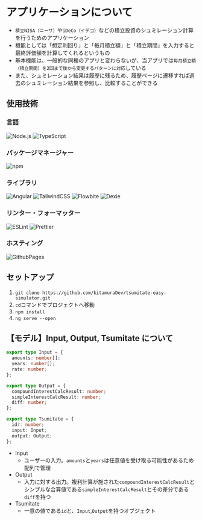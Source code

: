 # アプリケーションについて

- `積立NISA（ニーサ）`や`iDeCo（イデコ）`などの積立投資のシュミレーション計算を行うためのアプリケーション
- 機能としては「想定利回り」と「毎月積立額」と「積立期間」を入力すると最終評価額を計算してくれるというもの
- 基本機能は、一般的な同種のアプリと変わらないが、当アプリでは`毎月積立額（積立期間）を2回まで後から変更するパターンに対応`している
- また、シュミレーション結果は履歴に残るため、履歴ページに遷移すれば過去のシュミレーション結果を参照し、比較することができる

## 使用技術

### 言語

![Node.js](https://img.shields.io/badge/Node-v20.9.0-blue)
![TypeScript](https://img.shields.io/badge/TypeScript-v5.2.2-blue)

### パッケージマネージャー

![npm](https://img.shields.io/badge/npm-v10.1.0-blue)

### ライブラリ

![Angular](https://img.shields.io/badge/Angular-v17.0.3-blue)
![TailwindCSS](https://img.shields.io/badge/TailwindCSS-v3.4.0-blue)
![Flowbite](https://img.shields.io/badge/Flowbite-v2.2.1-blue)
![Dexie](https://img.shields.io/badge/Dexie-v3.2.4-blue)

### リンター・フォーマッター

![ESLint](https://img.shields.io/badge/ESLint-v8.54.0-blue)
![Prettier](https://img.shields.io/badge/Prettier-v3.1.1-blue)

### ホスティング

![GithubPages](https://img.shields.io/badge/Vercel-Supported-blue)

## セットアップ

1. `git clone https://github.com/kitamuraDev/tsumitate-easy-simulator.git`
2. `cd`コマンドでプロジェクトへ移動
3. `npm install`
4. `ng serve --open`

## 【モデル】Input, Output, Tsumitate について

```ts
export type Input = {
  amounts: number[];
  years: number[];
  rate: number;
};

export type Output = {
  compoundInterestCalcResult: number;
  simpleInterestCalcResult: number;
  diff: number;
};

export type Tsumitate = {
  id?: number;
  input: Input;
  output: Output;
};
```

- Input
  - ユーザーの入力。`amounts`と`years`は任意値を受け取る可能性があるため配列で管理
- Output
  - 入力に対する出力。複利計算が施された`compoundInterestCalcResult`とシンプルな合算値である`simpleInterestCalcResult`とその差分である`diff`を持つ
- Tsumitate
  - 一意の値である`id`と、`Input`,`Output`を持つオブジェクト
